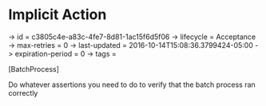 # Implicit Action

-> id = c3805c4e-a83c-4fe7-8d81-1ac15f6d5f06
-> lifecycle = Acceptance
-> max-retries = 0
-> last-updated = 2016-10-14T15:08:36.3799424-05:00
-> expiration-period = 0
-> tags = 

[BatchProcess]

Do whatever assertions you need to do to verify that the batch process ran correctly

~~~

